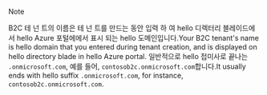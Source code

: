 > [!NOTE]
> <span data-ttu-id="b6a02-101">B2C 테 넌 트의 이름은 테 넌 트를 만드는 동안 입력 하 여 hello 디렉터리 블레이드에서 hello Azure 포털에에서 표시 되는 hello 도메인입니다.</span><span class="sxs-lookup"><span data-stu-id="b6a02-101">Your B2C tenant's name is hello domain that you entered during tenant creation, and is displayed on hello directory blade in hello Azure portal.</span></span>  <span data-ttu-id="b6a02-102">일반적으로 hello 접미사로 끝나는 `.onmicrosoft.com`, 예를 들어, `contosob2c.onmicrosoft.com`합니다.</span><span class="sxs-lookup"><span data-stu-id="b6a02-102">It usually ends with hello suffix `.onmicrosoft.com`, for instance, `contosob2c.onmicrosoft.com`.</span></span>
> 
> 

